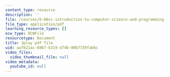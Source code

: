 ```yaml
---
content_type: resource
description: ''
file: /courses/6-00sc-introduction-to-computer-science-and-programming-spring-2011/aa7621ac6867b319474b00b7739fabbc_C2BBAW78fYg.pdf
file_type: application/pdf
learning_resource_types: []
ocw_type: OCWFile
resourcetype: Document
title: 3play pdf file
uid: aa7621ac-6867-b319-474b-00b7739fabbc
video_files:
  video_thumbnail_file: null
video_metadata:
  youtube_id: null
---
```

